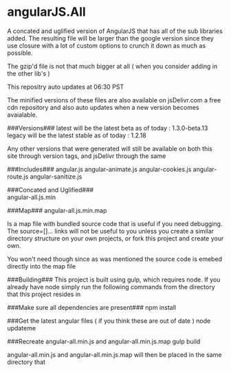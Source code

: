 angularJS.All
=============
A concated and uglified version of AngularJS that has all of the sub libraries added. The resulting file will be larger than the google version since they use closure with a lot of custom options to crunch it down as much as possible.

The gzip'd file is not that much bigger at all ( when you consider adding in the other lib's ) 

This repositry auto updates at 06:30 PST

The minified versions of these files are also available on jsDelivr.com a free cdn repository and also auto updates when a new version becomes avaialable.  

###Versions###
latest will be the latest beta  as of today  : 1.3.0-beta.13
legacy will be the latest stable as of today : 1.2.18

Any other versions that were generated will still be available on both this site through version tags, and jsDelivr through the same 

###Includes### 
angular.js
angular-animate.js
angular-cookies.js
angular-route.js
angular-sanitize.js


###Concated and Uglified###   
angular-all.js.min

###Map###
angular-all.js.min.map 

Is a map file with bundled source code that is useful if you need debugging. The source=[]... links will not be useful to you unless you create a similar directory structure on your own projects, or fork this project and create your own.

You won't need though since as was mentioned the source code is emebed directly into the map file

###Building###
This project is built using gulp, which requires node.  If you already have node simply run the following commands from the directory that this project resides in

###Make sure all dependencies are present###
npm install   

###Get the latest angular files ( if you think these are out of date ) 
node updateme

###Recreate angular-all.min.js and angular-all.min.js.map
gulp build

angular-all.min.js and angular-all.min.js.map will then be placed in the same directory that 
